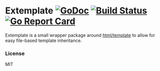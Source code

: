 # Extemplate [![GoDoc](http://godoc.org/github.com/dannyvankooten/extemplate?status.svg)](http://godoc.org/github.com/dannyvankooten/extemplate)  [![Build Status](https://travis-ci.org/dannyvankooten/extemplate.svg)](https://travis-ci.org/dannyvankooten/extemplate) [![Go Report Card](https://goreportcard.com/badge/github.com/dannyvankooten/extemplate)](https://goreportcard.com/report/github.com/dannyvankooten/extemplate)

Extemplate is a small wrapper package around [html/template](https://golang.org/pkg/html/template/) to allow for easy file-based template inheritance.

### License

MIT
